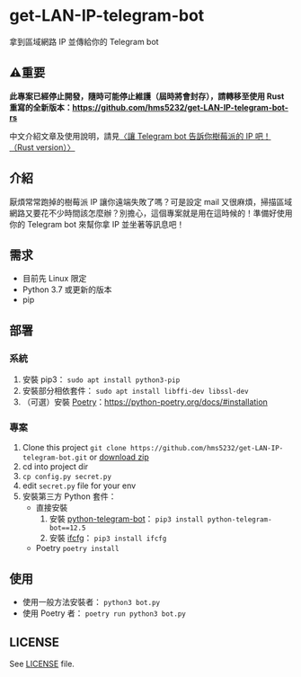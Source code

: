 # get-LAN-IP-telegram-bot
拿到區域網路 IP 並傳給你的 Telegram bot

## ⚠️重要

**此專案已經停止開發，隨時可能停止維護（屆時將會封存），請轉移至使用 Rust 重寫的全新版本：https://github.com/hms5232/get-LAN-IP-telegram-bot-rs**

中文介紹文章及使用說明，請見[〈讓 Telegram bot 告訴你樹莓派的 IP 吧！（Rust version）〉](https://hhming.moe/post/get-lan-ip-through-telegram-bot-rs-version/)

## 介紹
厭煩常常跑掉的樹莓派 IP 讓你遠端失敗了嗎？可是設定 mail 又很麻煩，掃描區域網路又要花不少時間該怎麼辦？別擔心，這個專案就是用在這時候的！準備好使用你的 Telegram bot 來幫你拿 IP 並坐著等訊息吧！

## 需求
* 目前先 Linux 限定
* Python 3.7 或更新的版本
* pip

## 部署
### 系統
1. 安裝 pip3： `sudo apt install python3-pip`
2. 安裝部分相依套件： `sudo apt install libffi-dev libssl-dev`
3. （可選）安裝 [Poetry](https://python-poetry.org/)：https://python-poetry.org/docs/#installation
### 專案
1. Clone this project `git clone https://github.com/hms5232/get-LAN-IP-telegram-bot.git` or [download zip](https://github.com/hms5232/get-LAN-IP-telegram-bot/archive/main.zip)
2. cd into project dir
1. `cp config.py secret.py`
2. edit `secret.py` file for your env
4. 安裝第三方 Python 套件：
	* 直接安裝
		1. 安裝 [python-telegram-bot](https://pypi.org/project/python-telegram-bot/)： `pip3 install python-telegram-bot==12.5`
		2. 安裝 [ifcfg](https://pypi.org/project/ifcfg/)： `pip3 install ifcfg`
	* Poetry
		`poetry install`

## 使用
* 使用一般方法安裝者： `python3 bot.py`
* 使用 Poetry 者： `poetry run python3 bot.py`

## LICENSE
See [LICENSE](LICENSE) file.
